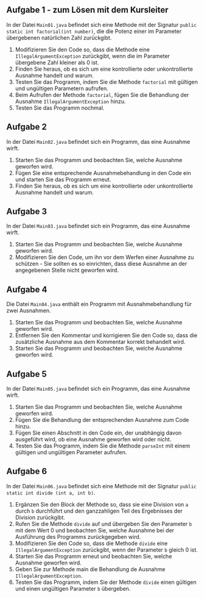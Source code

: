 ## Aufgabe 1 - zum Lösen mit dem Kursleiter

In der Datei `Main01.java` befindet sich eine Methode mit der Signatur `public static int factorial(int number)`, die
die Potenz einer im Parameter übergebenen natürlichen Zahl zurückgibt.
1. Modifizieren Sie den Code so, dass die Methode eine `IllegalArgumentException`
zurückgibt, wenn die im Parameter übergebene Zahl kleiner als 0 ist.
2. Finden Sie heraus, ob es sich um eine kontrollierte oder unkontrollierte Ausnahme handelt und warum.
3. Testen Sie das Programm, indem Sie die Methode `factorial` mit gültigen und ungültigen Parametern aufrufen.
4. Beim Aufrufen der Methode `factorial`, fügen Sie die Behandlung der Ausnahme `IllegalArgumentException` hinzu.
5. Testen Sie das Programm nochmal.


## Aufgabe 2

In der Datei `Main02.java` befindet sich ein Programm, das eine Ausnahme wirft.
1. Starten Sie das Programm und beobachten Sie, welche Ausnahme geworfen wird.
2. Fügen Sie eine entsprechende Ausnahmebehandlung in den Code ein und starten Sie das Programm erneut.
3. Finden Sie heraus, ob es sich um eine kontrollierte oder unkontrollierte Ausnahme handelt und warum.


## Aufgabe 3

In der Datei `Main03.java` befindet sich ein Programm, das eine Ausnahme wirft.
1. Starten Sie das Programm und beobachten Sie, welche Ausnahme geworfen wird.
2. Modifizieren Sie den Code, um ihn vor dem Werfen einer Ausnahme zu schützen - Sie sollten es so einrichten, dass diese Ausnahme an der angegebenen Stelle nicht geworfen wird.


## Aufgabe 4

Die Datei `Main04.java` enthält ein Programm mit Ausnahmebehandlung für zwei Ausnahmen.

1. Starten Sie das Programm und beobachten Sie, welche Ausnahme geworfen wird.
2. Entfernen Sie den Kommentar und korrigieren Sie den Code so, dass die zusätzliche Ausnahme aus dem Kommentar korrekt behandelt wird.
1. Starten Sie das Programm und beobachten Sie, welche Ausnahme geworfen wird.


## Aufgabe 5

In der Datei `Main05.java` befindet sich ein Programm, das eine Ausnahme wirft.
1. Starten Sie das Programm und beobachten Sie, welche Ausnahme geworfen wird.
2. Fügen Sie die Behandlung der entsprechenden Ausnahme zum Code hinzu.
3. Fügen Sie einen Abschnitt in den Code ein, der unabhängig davon ausgeführt wird, ob eine Ausnahme geworfen wird oder nicht.
4. Testen Sie das Programm, indem Sie die Methode `parseInt` mit einem gültigen und ungültigen Parameter aufrufen.


## Aufgabe 6

In der Datei `Main06.java` befindet sich eine Methode mit der Signatur `public static int divide (int a, int b)`.

1. Ergänzen Sie den Block der Methode so, dass sie eine Division von `a` durch `b` durchführt und den ganzzahligen Teil des Ergebnisses der Division zurückgibt.
2. Rufen Sie die Methode `divide` auf und übergeben Sie den Parameter `b` mit dem Wert 0 und beobachten Sie, welche Ausnahme bei der Ausführung des Programms zurückgegeben wird.
3. Modifizieren Sie den Code so, dass die Methode `divide` eine `IllegalArgumentException` zurückgibt, wenn der Parameter `b` gleich 0 ist.
4. Starten Sie das Programm erneut und beobachten Sie, welche Ausnahme geworfen wird.
5. Geben Sie zur Methode main die Behandlung de Ausnahme `IllegalArgumentException`.
6. Testen Sie das Programm, indem Sie der Methode `divide` einen gültigen und einen ungültigen Parameter `b` übergeben.
